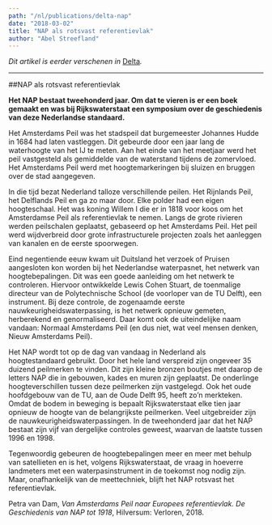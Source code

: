 ```yaml
---
path: "/nl/publications/delta-nap"
date: "2018-03-02"
title: "NAP als rotsvast referentievlak"
author: "Abel Streefland"
---
```


*Dit artikel is eerder verschenen in* [Delta](https://www.delta.tudelft.nl/article/tu-historie-nap-als-rotsvast-referentievlak)*.*

---

##NAP als rotsvast referentievlak

**Het NAP bestaat tweehonderd jaar. Om dat te vieren is er een boek gemaakt en was bij Rijkswaterstaat een symposium over de geschiedenis van deze Nederlandse standaard.**

Het Amsterdams Peil was het stadspeil dat burgemeester Johannes Hudde in 1684 had laten vastleggen. Dit gebeurde door een jaar lang de waterhoogte van het IJ te meten. Aan het einde van het meetjaar werd het peil vastgesteld als gemiddelde van de waterstand tijdens de zomervloed. Het Amsterdams Peil werd met hoogtemarkeringen bij sluizen en bruggen over de stad aangegeven.

In die tijd bezat Nederland talloze verschillende peilen. Het Rijnlands Peil, het Delflands Peil en ga zo maar door. Elke polder had een eigen hoogteschaal. Het was koning Willem I die er in 1818 voor koos om het Amsterdamse Peil als referentievlak te nemen. Langs de grote rivieren werden peilschalen geplaatst, gebaseerd op het Amsterdams Peil. Het peil werd wijdverbreid door grote infrastructurele projecten zoals het aanleggen van kanalen en de eerste spoorwegen.

Eind negentiende eeuw kwam uit Duitsland het verzoek of Pruisen aangesloten kon worden bij het Nederlandse waterpasnet, het netwerk van hoogtebepalingen. Dit was een goede aanleiding om het netwerk te controleren. Hiervoor ontwikkelde Lewis Cohen Stuart, de toenmalige directeur van de Polytechnische School (de voorloper van de TU Delft), een instrument. Bij deze controle, de zogenaamde eerste nauwkeurigheidswaterpassing, is het netwerk opnieuw gemeten, herberekend en genormaliseerd. Daar komt ook de uiteindelijke naam vandaan: Normaal Amsterdams Peil (en dus niet, wat veel mensen denken, Nieuw Amsterdams Peil).

Het NAP wordt tot op de dag van vandaag in Nederland als hoogtestandaard gebruikt. Door het hele land verspreid zijn ongeveer 35 duizend peilmerken te vinden. Dit zijn kleine bronzen boutjes met daarop de letters NAP die in gebouwen, kades en muren zijn geplaatst. De onderlinge hoogteverschillen tussen deze peilmerken zijn vastgelegd. Ook het oude hoofdgebouw van de TU, aan de Oude Delft 95, heeft zo’n merkteken. Omdat de bodem in beweging is bepaalt Rijkswaterstaat elke tien jaar opnieuw de hoogte van de belangrijkste peilmerken. Veel uitgebreider zijn de nauwkeurigheidswaterpassingen. In de tweehonderd jaar dat het NAP bestaat zijn vijf van dergelijke controles geweest, waarvan de laatste tussen 1996 en 1998.

Tegenwoordig gebeuren de hoogtebepalingen meer en meer met behulp van satellieten en is het, volgens Rijkswaterstaat, de vraag in hoeverre landmeters met een waterpasinstrument in de toekomst nog nodig zijn. Maar, onafhankelijk van de meettechniek, blijft het NAP rotsvast het referentievlak.

Petra van Dam, *Van Amsterdams Peil naar Europees referentievlak. De Geschiedenis van NAP tot 1918*, Hilversum: Verloren, 2018.